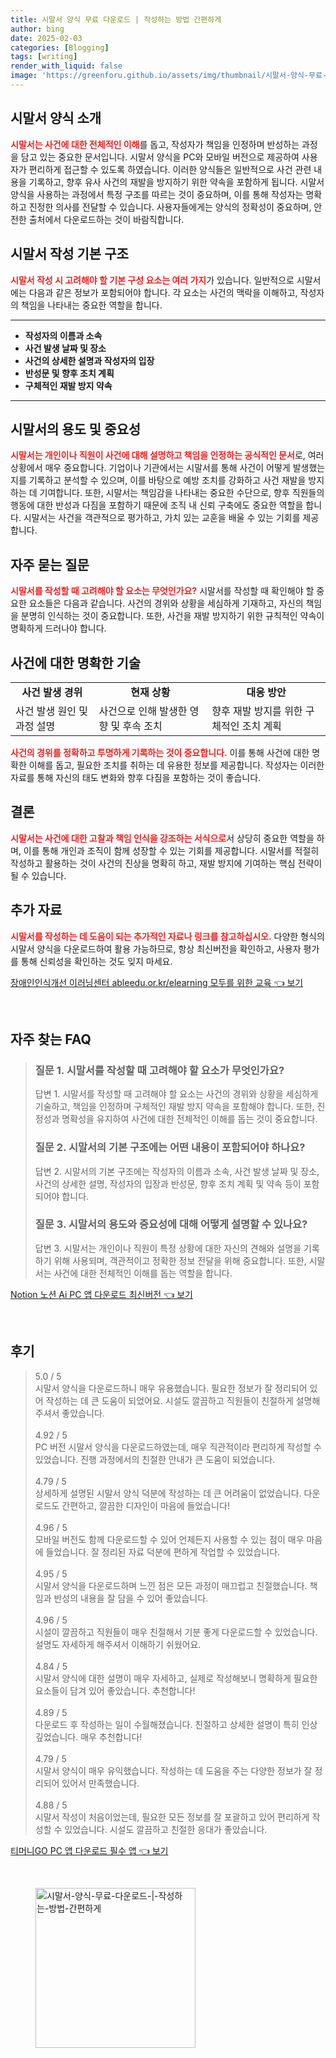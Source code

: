 ```yaml
---
title: 시말서 양식 무료 다운로드 | 작성하는 방법 간편하게
author: bing
date: 2025-02-03
categories: [Blogging]
tags: [writing]
render_with_liquid: false
image: 'https://greenforu.github.io/assets/img/thumbnail/시말서-양식-무료-다운로드-|-작성하는-방법-간편하게.webp'
---
```



<h2 id='시말서_양식_소개'>시말서 양식 소개</h2>

<p><b><span style="color: #ee2323;">시말서는 사건에 대한 전체적인 이해</span></b>를 돕고, 작성자가 책임을 인정하며 반성하는 과정을 담고 있는 중요한 문서입니다. 시말서 양식을 PC와 모바일 버전으로 제공하여 사용자가 편리하게 접근할 수 있도록 하였습니다. 이러한 양식들은 일반적으로 사건 관련 내용을 기록하고, 향후 유사 사건의 재발을 방지하기 위한 약속을 포함하게 됩니다. 시말서 양식을 사용하는 과정에서 특정 구조를 따르는 것이 중요하며, 이를 통해 작성자는 명확하고 진정한 의사를 전달할 수 있습니다. 사용자들에게는 양식의 정확성이 중요하며, 안전한 출처에서 다운로드하는 것이 바람직합니다.</p>

<h2 id='시말서_작성_기본_구조'>시말서 작성 기본 구조</h2>

<p><b><span style="color: #ee2323;">시말서 작성 시 고려해야 할 기본 구성 요소는 여러 가지</span></b>가 있습니다. 일반적으로 시말서에는 다음과 같은 정보가 포함되어야 합니다. 각 요소는 사건의 맥락을 이해하고, 작성자의 책임을 나타내는 중요한 역할을 합니다.</p>

<hr />

<ul>
    <li><b>작성자의 이름과 소속</b></li>
    <li><b>사건 발생 날짜 및 장소</b></li>
    <li><b>사건의 상세한 설명과 작성자의 입장</b></li>
    <li><b>반성문 및 향후 조치 계획</b></li>
    <li><b>구체적인 재발 방지 약속</b></li>
</ul>

<hr />

<h2 id='시말서의_용도_및_중요성'>시말서의 용도 및 중요성</h2>

<p><b><span style="color: #ee2323;">시말서는 개인이나 직원이 사건에 대해 설명하고 책임을 인정하는 공식적인 문서</span></b>로, 여러 상황에서 매우 중요합니다. 기업이나 기관에서는 시말서를 통해 사건이 어떻게 발생했는지를 기록하고 분석할 수 있으며, 이를 바탕으로 예방 조치를 강화하고 사건 재발을 방지하는 데 기여합니다. 또한, 시말서는 책임감을 나타내는 중요한 수단으로, 향후 직원들의 행동에 대한 반성과 다짐을 포함하기 때문에 조직 내 신뢰 구축에도 중요한 역할을 합니다. 시말서는 사건을 객관적으로 평가하고, 가치 있는 교훈을 배울 수 있는 기회를 제공합니다.</p>

<h2 id='자주_묻는_질문'>자주 묻는 질문</h2>

<p><b><span style="color: #ee2323;">시말서를 작성할 때 고려해야 할 요소는 무엇인가요?</span></b> 시말서를 작성할 때 확인해야 할 중요한 요소들은 다음과 같습니다. 사건의 경위와 상황을 세심하게 기재하고, 자신의 책임을 분명히 인식하는 것이 중요합니다. 또한, 사건을 재발 방지하기 위한 규칙적인 약속이 명확하게 드러나야 합니다.</p>

<h2 id='사건에_대한_명확한_기술'>사건에 대한 명확한 기술</h2>

<table>
    <tr>
        <td style="text-align: center; height: 17px;"><b>사건 발생 경위</b></td>
        <td style="text-align: center; height: 17px;"><b>현재 상황</b></td>
        <td style="text-align: center; height: 17px;"><b>대응 방안</b></td>
    </tr>
    <tr>
        <td>사건 발생 원인 및 과정 설명</td>
        <td>사건으로 인해 발생한 영향 및 후속 조치</td>
        <td>향후 재발 방지를 위한 구체적인 조치 계획</td>
    </tr>
</table>

<p><b><span style="color: #ee2323;">사건의 경위를 정확하고 투명하게 기록하는 것이 중요합니다.</span></b> 이를 통해 사건에 대한 명확한 이해를 돕고, 필요한 조치를 취하는 데 유용한 정보를 제공합니다. 작성자는 이러한 자료를 통해 자신의 태도 변화와 향후 다짐을 포함하는 것이 좋습니다.</p>

<h2 id='결론'>결론</h2>

<p><b><span style="color: #ee2323;">시말서는 사건에 대한 고찰과 책임 인식을 강조하는 서식으로</span></b>서 상당히 중요한 역할을 하며, 이를 통해 개인과 조직이 함께 성장할 수 있는 기회를 제공합니다. 시말서를 적절히 작성하고 활용하는 것이 사건의 진상을 명확히 하고, 재발 방지에 기여하는 핵심 전략이 될 수 있습니다.</p>

<h2 id='추가자료'>추가 자료</h2>

<p><b><span style="color: #ee2323;">시말서를 작성하는 데 도움이 되는 추가적인 자료나 링크를 참고하십시오.</span></b> 다양한 형식의 시말서 양식을 다운로드하여 활용 가능하므로, 항상 최신버전을 확인하고, 사용자 평가를 통해 신뢰성을 확인하는 것도 잊지 마세요.</p>


<p><a class="click-button" title="장애인인식개선 이러닝센터 ableedu.or.kr/elearning 모두를 위한 교육" href="https://greenforu.github.io/posts/%EC%9E%A5%EC%95%A0%EC%9D%B8%EC%9D%B8%EC%8B%9D%EA%B0%9C%EC%84%A0-%EC%9D%B4%EB%9F%AC%EB%8B%9D%EC%84%BC%ED%84%B0-ableedu.or.krelearning-%EB%AA%A8%EB%91%90%EB%A5%BC-%EC%9C%84%ED%95%9C-%EA%B5%90%EC%9C%A1/" rel="dofollow">장애인인식개선 이러닝센터 ableedu.or.kr/elearning 모두를 위한 교육 👈 보기</a></p><br>
<h2 id='자주_찾는_FAQ'>자주 찾는 FAQ</h2>
<div itemscope="" itemtype="https://schema.org/FAQPage"> 
<blockquote> 
<div itemscope="" itemprop="mainEntity" itemtype="https://schema.org/Question"> 
<h3 itemprop="name">질문 1. 시말서를 작성할 때 고려해야 할 요소가 무엇인가요?</h3> 
<div itemscope="" itemprop="acceptedAnswer" itemtype="https://schema.org/Answer"> 
<span itemprop="text"> <p>답변 1. 시말서를 작성할 때 고려해야 할 요소는 사건의 경위와 상황을 세심하게 기술하고, 책임을 인정하며 구체적인 재발 방지 약속을 포함해야 합니다. 또한, 진정성과 명확성을 유지하여 사건에 대한 전체적인 이해를 돕는 것이 중요합니다.</p> </span> 
</div> 
</div> 

<div itemscope="" itemprop="mainEntity" itemtype="https://schema.org/Question"> 
<h3 itemprop="name">질문 2. 시말서의 기본 구조에는 어떤 내용이 포함되어야 하나요?</h3> 
<div itemscope="" itemprop="acceptedAnswer" itemtype="https://schema.org/Answer"> 
<span itemprop="text"> <p>답변 2. 시말서의 기본 구조에는 작성자의 이름과 소속, 사건 발생 날짜 및 장소, 사건의 상세한 설명, 작성자의 입장과 반성문, 향후 조치 계획 및 약속 등이 포함되어야 합니다.</p> </span> 
</div> 
</div> 

<div itemscope="" itemprop="mainEntity" itemtype="https://schema.org/Question"> 
<h3 itemprop="name">질문 3. 시말서의 용도와 중요성에 대해 어떻게 설명할 수 있나요?</h3> 
<div itemscope="" itemprop="acceptedAnswer" itemtype="https://schema.org/Answer"> 
<span itemprop="text"> <p>답변 3. 시말서는 개인이나 직원이 특정 상황에 대한 자신의 견해와 설명을 기록하기 위해 사용되며, 객관적이고 정확한 정보 전달을 위해 중요합니다. 또한, 시말서는 사건에 대한 전체적인 이해를 돕는 역할을 합니다.</p> </span> 
</div> 
</div> 
</blockquote> 
</div>
<p><a class="click-button" title="Notion 노션 Ai PC 앱 다운로드 최신버전" href="https://greenforu.github.io/posts/Notion-%EB%85%B8%EC%85%98-Ai-PC-%EC%95%B1-%EB%8B%A4%EC%9A%B4%EB%A1%9C%EB%93%9C-%EC%B5%9C%EC%8B%A0%EB%B2%84%EC%A0%84/" rel="dofollow">Notion 노션 Ai PC 앱 다운로드 최신버전 👈 보기</a></p><br>
<h2 id='후기'>후기</h2>
<div itemscope itemtype="https://schema.org/Product">
  <blockquote>
  <div itemprop="review" itemscope itemtype="https://schema.org/Review">
      <div itemprop="reviewRating" itemscope itemtype="https://schema.org/Rating"> <span itemprop="ratingValue">5.0</span> / <span itemprop="bestRating">5</span> </div>
      <span itemprop="reviewBody">시말서 양식을 다운로드하니 매우 유용했습니다. 필요한 정보가 잘 정리되어 있어 작성하는 데 큰 도움이 되었어요. 시설도 깔끔하고 직원들이 친절하게 설명해 주셔서 좋았습니다.</span>
  </div>
  <br>
  <div itemprop="review" itemscope itemtype="https://schema.org/Review">
      <div itemprop="reviewRating" itemscope itemtype="https://schema.org/Rating"> <span itemprop="ratingValue">4.92</span> / <span itemprop="bestRating">5</span> </div>
      <span itemprop="reviewBody">PC 버전 시말서 양식을 다운로드하였는데, 매우 직관적이라 편리하게 작성할 수 있었습니다. 진행 과정에서의 친절한 안내가 큰 도움이 되었습니다.</span>
  </div>
  <br>
  <div itemprop="review" itemscope itemtype="https://schema.org/Review">
      <div itemprop="reviewRating" itemscope itemtype="https://schema.org/Rating"> <span itemprop="ratingValue">4.79</span> / <span itemprop="bestRating">5</span> </div>
      <span itemprop="reviewBody">상세하게 설명된 시말서 양식 덕분에 작성하는 데 큰 어려움이 없었습니다. 다운로드도 간편하고, 깔끔한 디자인이 마음에 들었습니다!</span>
  </div>
  <br>
  <div itemprop="review" itemscope itemtype="https://schema.org/Review">
      <div itemprop="reviewRating" itemscope itemtype="https://schema.org/Rating"> <span itemprop="ratingValue">4.96</span> / <span itemprop="bestRating">5</span> </div>
      <span itemprop="reviewBody">모바일 버전도 함께 다운로드할 수 있어 언제든지 사용할 수 있는 점이 매우 마음에 들었습니다. 잘 정리된 자료 덕분에 편하게 작업할 수 있었습니다.</span>
  </div>
  <br>
  <div itemprop="review" itemscope itemtype="https://schema.org/Review">
      <div itemprop="reviewRating" itemscope itemtype="https://schema.org/Rating"> <span itemprop="ratingValue">4.95</span> / <span itemprop="bestRating">5</span> </div>
      <span itemprop="reviewBody">시말서 양식을 다운로드하며 느낀 점은 모든 과정이 매끄럽고 친절했습니다. 책임과 반성의 내용을 잘 담을 수 있어 좋았습니다.</span>
  </div>
  <br>
  <div itemprop="review" itemscope itemtype="https://schema.org/Review">
      <div itemprop="reviewRating" itemscope itemtype="https://schema.org/Rating"> <span itemprop="ratingValue">4.96</span> / <span itemprop="bestRating">5</span> </div>
      <span itemprop="reviewBody">시설이 깔끔하고 직원들이 매우 친절해서 기분 좋게 다운로드할 수 있었습니다. 설명도 자세하게 해주셔서 이해하기 쉬웠어요.</span>
  </div>
  <br>
  <div itemprop="review" itemscope itemtype="https://schema.org/Review">
      <div itemprop="reviewRating" itemscope itemtype="https://schema.org/Rating"> <span itemprop="ratingValue">4.84</span> / <span itemprop="bestRating">5</span> </div>
      <span itemprop="reviewBody">시말서 양식에 대한 설명이 매우 자세하고, 실제로 작성해보니 명확하게 필요한 요소들이 담겨 있어 좋았습니다. 추천합니다!</span>
  </div>
  <br>
  <div itemprop="review" itemscope itemtype="https://schema.org/Review">
      <div itemprop="reviewRating" itemscope itemtype="https://schema.org/Rating"> <span itemprop="ratingValue">4.89</span> / <span itemprop="bestRating">5</span> </div>
      <span itemprop="reviewBody">다운로드 후 작성하는 일이 수월해졌습니다. 친절하고 상세한 설명이 특히 인상 깊었습니다. 매우 추천합니다!</span>
  </div>
  <br>
  <div itemprop="review" itemscope itemtype="https://schema.org/Review">
      <div itemprop="reviewRating" itemscope itemtype="https://schema.org/Rating"> <span itemprop="ratingValue">4.79</span> / <span itemprop="bestRating">5</span> </div>
      <span itemprop="reviewBody">시말서 양식이 매우 유익했습니다. 작성하는 데 도움을 주는 다양한 정보가 잘 정리되어 있어서 만족했습니다.</span>
  </div>
  <br>
  <div itemprop="review" itemscope itemtype="https://schema.org/Review">
      <div itemprop="reviewRating" itemscope itemtype="https://schema.org/Rating"> <span itemprop="ratingValue">4.88</span> / <span itemprop="bestRating">5</span> </div>
      <span itemprop="reviewBody">시말서 작성이 처음이었는데, 필요한 모든 정보를 잘 포괄하고 있어 편리하게 작성할 수 있었습니다. 시설도 깔끔하고 친절한 응대가 좋았습니다.</span>
  </div>
  </blockquote>
</div>
<p><a class="click-button" title="티머니GO PC 앱 다운로드 필수 앱" href="https://greenforu.github.io/posts/%ED%8B%B0%EB%A8%B8%EB%8B%88GO-PC-%EC%95%B1-%EB%8B%A4%EC%9A%B4%EB%A1%9C%EB%93%9C-%ED%95%84%EC%88%98-%EC%95%B1/" rel="dofollow">티머니GO PC 앱 다운로드 필수 앱 👈 보기</a></p><br>
<figure class="image"><img src="https://greenforu.github.io/assets/img/thumbnail/시말서-양식-무료-다운로드-|-작성하는-방법-간편하게.webp" alt="시말서-양식-무료-다운로드-|-작성하는-방법-간편하게" width="256" height="256"></figure>